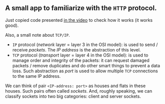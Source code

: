 ## A small app to familiarize with the `HTTP` protocol.

Just copied code presented [in the video](https://www.youtube.com/watch?v=4haMUvUxUJI) to check how it works (it works good).

Also, a small note about `TCP/IP`.
* `IP` protocol (*network* layer = layer 3 in the OSI model): 
is used to send / receive *packets*. The *IP address* is the abstraction of this level.
* `TCP` protocol (*transport* layer = layer 4 in the OSI model): 
is used to manage order and integrity of the packets: it can request damaged packets / remove duplicates and do other smart things to prevent a data loss. 
Such abstraction as *port* is used to allow multiple `TCP` connections to the same IP address.

We can think of pair `<IP-address: port>` as houses and flats in these houses. Such pairs often called *sockets*.
And, roughly speaking, we can classify sockets into two big categories: client and server sockets.
